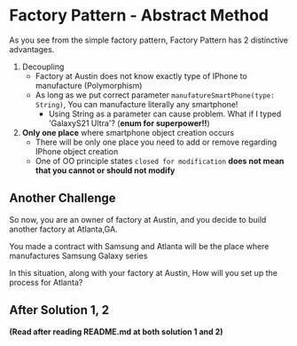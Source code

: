# Factory Pattern - Abstract Method

As you see from the simple factory pattern, Factory Pattern has 2 distinctive advantages.
1. Decoupling
    - Factory at Austin does not know exactly type of IPhone to manufacture (Polymorphism)
    - As long as we put correct parameter `manufatureSmartPhone(type: String)`, You can manufacture literally any smartphone!
        - Using String as a parameter can cause problem. What if I typed 'GalaxyS21 Ultra'? (**enum for superpower!!**) 
2. **Only one place** where smartphone object creation occurs
    - There will be only one place you need to add or remove regarding IPhone object creation
    - One of OO principle states `closed for modification` **does not mean that you cannot or should not modify**


## Another Challenge    
So now, you are an owner of factory at Austin, and you decide to build another factory at Atlanta,GA.

You made a contract with Samsung and Atlanta will be the place where manufactures Samsung Galaxy series

In this situation, along with your factory at Austin, How will you set up the process for Atlanta?



## After Solution 1, 2
**(Read after reading README.md at both solution 1 and 2)**

